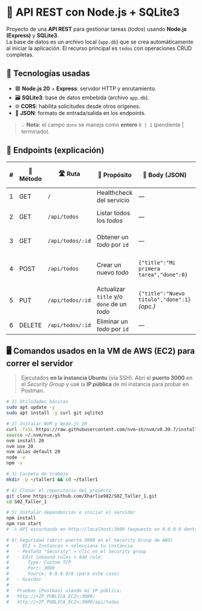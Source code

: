 # 🚀 API REST con Node.js + SQLite3

Proyecto de una **API REST** para gestionar tareas (*todos*) usando **Node.js (Express)** y **SQLite3**.  
La base de datos es un archivo local (`app.db`) que se crea automáticamente al iniciar la aplicación. El recurso principal es `todos` con operaciones CRUD completas.

## 🧰 Tecnologías usadas
- 🟩 **Node.js 20** + **Express**: servidor HTTP y enrutamiento.
- 🗃️ **SQLite3**: base de datos embebida (archivo `app.db`).
- 🌐 **CORS**: habilita solicitudes desde otros orígenes.
- 🔁 **JSON**: formato de entrada/salida en los endpoints.

> 💡 **Nota:** el campo `done` se maneja como **entero** `0 | 1` (pendiente | terminado).

## 🔌 Endpoints (explicación)

| # | 🧭 Método | 🛣️ Ruta             | 🎯 Propósito                                  | 🧳 Body (JSON)                                   | ✅ Respuesta OK (ejemplo)                                                             | ⚠️ Errores típicos |
|---|-----------|----------------------|-----------------------------------------------|--------------------------------------------------|---------------------------------------------------------------------------------------|-------------------|
| 1 | GET       | `/`                  | Healthcheck del servicio                       | —                                                | `{"ok":true,"service":"node-sqlite-api","ts":"<ISO>"}`                                | —                 |
| 2 | GET       | `/api/todos`         | Listar todos los *todos*                       | —                                                | `[{"id":1,"title":"Ejemplo","done":0,"created_at":"YYYY-MM-DD HH:MM:SS"}]`            | `500` fallo BD    |
| 3 | GET       | `/api/todos/:id`     | Obtener un *todo* por `id`                     | —                                                | `{"id":1,"title":"Ejemplo","done":0,"created_at":"YYYY-MM-DD HH:MM:SS"}`              | `404` no existe; `500` BD |
| 4 | POST      | `/api/todos`         | Crear un nuevo *todo*                          | `{"title":"Mi primera tarea","done":0}`          | `{"id":2,"title":"Mi primera tarea","done":0}`                                        | `400` falta `title`; `500` BD |
| 5 | PUT       | `/api/todos/:id`     | Actualizar `title` y/o `done` de un *todo*     | `{"title":"Nuevo título","done":1}` *(opc.)*     | `{"updated":1}` *(número de filas afectadas)*                                         | `500` BD          |
| 6 | DELETE    | `/api/todos/:id`     | Eliminar un *todo* por `id`                    | —                                                | `{"deleted":1}` *(número de filas afectadas)*                                         | `500` BD          |

## 🖥️ Comandos usados en la VM de AWS (EC2) para correr el servidor

> Ejecutados **en la instancia Ubuntu** (vía SSH). Abrí el **puerto 3000** en el *Security Group* y usé la **IP pública** de mi instancia para probar en Postman.

```bash
# 1) Utilidades básicas
sudo apt update -y
sudo apt install -y curl git sqlite3

# 2) Instalar NVM y Node.js 20
curl -fsSL https://raw.githubusercontent.com/nvm-sh/nvm/v0.39.7/install.sh | bash
source ~/.nvm/nvm.sh
nvm install 20
nvm use 20
nvm alias default 20
node -v
npm -v

# 3) Carpeta de trabajo
mkdir -p ~/taller1 && cd ~/taller1

# 4) Clonar el repositorio del proyecto
git clone https://github.com/Xharlie982/S02_Taller_1.git
cd S02_Taller_1

# 5) Instalar dependencias e iniciar el servidor
npm install
npm run start
# -> API escuchando en http://localhost:3000 (expuesto en 0.0.0.0 dentro del código)

# 6) Seguridad (abrir puerto 3000 en el Security Group de AWS)
#   - EC2 > Instances > selecciona tu instancia
#   - Pestaña "Security" > clic en el Security group
#   - Edit inbound rules > Add rule:
#       Type: Custom TCP
#       Port: 3000
#       Source: 0.0.0.0/0 (para este caso)
#   - Guardar
#
#   Pruebas (Postman) usando mi IP pública:
#   http://<IP_PUBLICA_EC2>:3000/
#   http://<IP_PUBLICA_EC2>:3000/api/todos
```
